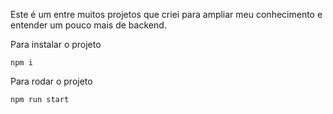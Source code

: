 Este é um entre muitos projetos que criei para ampliar meu conhecimento e entender um pouco mais de backend.

Para instalar o projeto

```
npm i
```

Para rodar o projeto

```
npm run start
```
